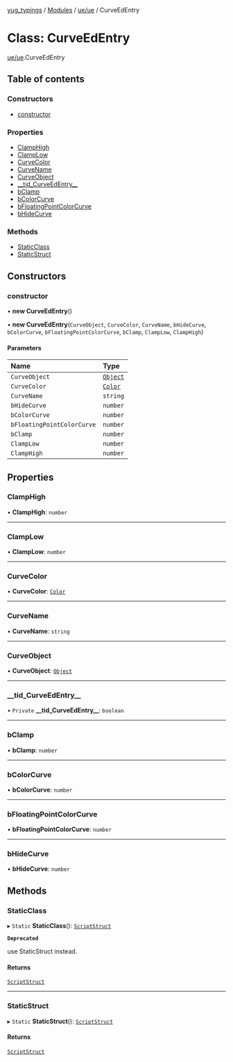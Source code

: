 [yug_typings](../README.md) / [Modules](../modules.md) / [ue/ue](../modules/ue_ue.md) / CurveEdEntry

# Class: CurveEdEntry

[ue/ue](../modules/ue_ue.md).CurveEdEntry

## Table of contents

### Constructors

- [constructor](ue_ue.CurveEdEntry.md#constructor)

### Properties

- [ClampHigh](ue_ue.CurveEdEntry.md#clamphigh)
- [ClampLow](ue_ue.CurveEdEntry.md#clamplow)
- [CurveColor](ue_ue.CurveEdEntry.md#curvecolor)
- [CurveName](ue_ue.CurveEdEntry.md#curvename)
- [CurveObject](ue_ue.CurveEdEntry.md#curveobject)
- [\_\_tid\_CurveEdEntry\_\_](ue_ue.CurveEdEntry.md#__tid_curveedentry__)
- [bClamp](ue_ue.CurveEdEntry.md#bclamp)
- [bColorCurve](ue_ue.CurveEdEntry.md#bcolorcurve)
- [bFloatingPointColorCurve](ue_ue.CurveEdEntry.md#bfloatingpointcolorcurve)
- [bHideCurve](ue_ue.CurveEdEntry.md#bhidecurve)

### Methods

- [StaticClass](ue_ue.CurveEdEntry.md#staticclass)
- [StaticStruct](ue_ue.CurveEdEntry.md#staticstruct)

## Constructors

### constructor

• **new CurveEdEntry**()

• **new CurveEdEntry**(`CurveObject`, `CurveColor`, `CurveName`, `bHideCurve`, `bColorCurve`, `bFloatingPointColorCurve`, `bClamp`, `ClampLow`, `ClampHigh`)

#### Parameters

| Name | Type |
| :------ | :------ |
| `CurveObject` | [`Object`](ue_ue.Object.md) |
| `CurveColor` | [`Color`](ue_ue_s.Color.md) |
| `CurveName` | `string` |
| `bHideCurve` | `number` |
| `bColorCurve` | `number` |
| `bFloatingPointColorCurve` | `number` |
| `bClamp` | `number` |
| `ClampLow` | `number` |
| `ClampHigh` | `number` |

## Properties

### ClampHigh

• **ClampHigh**: `number`

___

### ClampLow

• **ClampLow**: `number`

___

### CurveColor

• **CurveColor**: [`Color`](ue_ue_s.Color.md)

___

### CurveName

• **CurveName**: `string`

___

### CurveObject

• **CurveObject**: [`Object`](ue_ue.Object.md)

___

### \_\_tid\_CurveEdEntry\_\_

• `Private` **\_\_tid\_CurveEdEntry\_\_**: `boolean`

___

### bClamp

• **bClamp**: `number`

___

### bColorCurve

• **bColorCurve**: `number`

___

### bFloatingPointColorCurve

• **bFloatingPointColorCurve**: `number`

___

### bHideCurve

• **bHideCurve**: `number`

## Methods

### StaticClass

▸ `Static` **StaticClass**(): [`ScriptStruct`](ue_ue.ScriptStruct.md)

**`Deprecated`**

use StaticStruct instead.

#### Returns

[`ScriptStruct`](ue_ue.ScriptStruct.md)

___

### StaticStruct

▸ `Static` **StaticStruct**(): [`ScriptStruct`](ue_ue.ScriptStruct.md)

#### Returns

[`ScriptStruct`](ue_ue.ScriptStruct.md)
